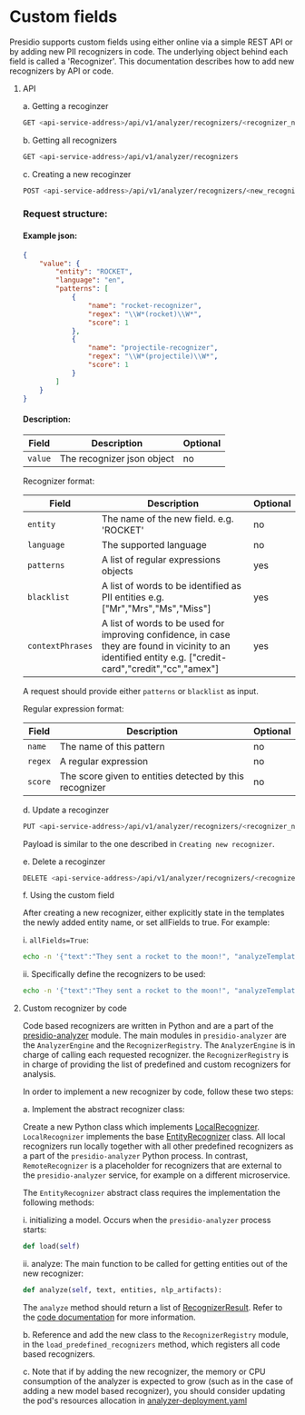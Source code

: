 # Custom fields

Presidio supports custom fields using either online via a simple REST API or by adding new PII recognizers in code. The underlying object behind each field is called a 'Recognizer'. This documentation describes how to add new recognizers by API or code.

1. API

    a. Getting a recoginzer

    ```sh
    GET <api-service-address>/api/v1/analyzer/recognizers/<recognizer_name>
    ```

    b. Getting all recognizers

    ```sh
    GET <api-service-address>/api/v1/analyzer/recognizers
    ```

    c. Creating a new recoginzer

    ```sh
    POST <api-service-address>/api/v1/analyzer/recognizers/<new_recognizer_name>
    ```

    ### Request structure:

    #### Example json:

    ```json
    {
        "value": {
            "entity": "ROCKET",
            "language": "en",
            "patterns": [
                {
                    "name": "rocket-recognizer",
                    "regex": "\\W*(rocket)\\W*",
                    "score": 1
                },
                {
                    "name": "projectile-recognizer",
                    "regex": "\\W*(projectile)\\W*",
                    "score": 1
                }
            ]
        }
    }
    ```

    #### Description:

    | Field          | Description                                                       | Optional   |
    | -------------- | ----------------------------------------------------------------- | ---------- |
    | `value` | The recognizer json object                         | no        |

    Recognizer format:

    | Field          | Description                                                       | Optional   |
    | -------------- | ----------------------------------------------------------------- | ---------- |
    | `entity` | The name of the new field. e.g. 'ROCKET'                         | no        |
    | `language` | The supported language                         | no        |
    | `patterns` | A list of regular expressions objects                         | yes        |
    | `blacklist` | A list of words to be identified as PII entities e.g. ["Mr","Mrs","Ms","Miss"]                         | yes        |
    | `contextPhrases` | A list of words to be used for improving confidence, in case they are found in vicinity to an identified entity e.g. ["credit-card","credit","cc","amex"]                         | yes        |

    A request should provide either `patterns` or `blacklist` as input.


    Regular expression format:

    | Field          | Description                                                       | Optional   |
    | -------------- | ----------------------------------------------------------------- | ---------- |
    | `name` | The name of this pattern                         | no        |
    | `regex` | A regular expression                         | no        |
    | `score` | The score given to entities detected by this recognizer                         | no        |

    d. Update a recoginzer

    ```sh
    PUT <api-service-address>/api/v1/analyzer/recognizers/<recognizer_name>
    ```

    Payload is similar to the one described in  `Creating new recognizer`.

    e.  Delete a recoginzer

    ```sh
    DELETE <api-service-address>/api/v1/analyzer/recognizers/<recognizer_name>
    ```

    f. Using the custom field

    After creating a new recognizer, either explicitly state in the templates the newly added entity name, or set allFields to true. For example:

    i. `allFields=True`:

    ```sh
    echo -n '{"text":"They sent a rocket to the moon!", "analyzeTemplate":{"allFields":true}  }' | http <api-service-address>/api/v1/projects/<my-project>/analyze
    ```

    ii. Specifically define the recognizers to be used:

    ```sh
    echo -n '{"text":"They sent a rocket to the moon!", "analyzeTemplate":{"fields":[{"name": "ROCKET"}]}}' | http <api-service-address>/api/v1/projects/<my-project>/analyze    
    ```

2. Custom recognizer by code

    Code based recognizers are written in Python and are a part of the [presidio-analyzer](../presidio-analyzer) module. The main modules in `presidio-analyzer` are the `AnalyzerEngine` and the `RecognizerRegistry`. The `AnalyzerEngine` is in charge of calling each requested recognizer. the `RecognizerRegistry` is in charge of providing the list of predefined and custom recognizers for analysis.

    In order to implement a new recognizer by code, follow these two steps:

    a. Implement the abstract recognizer class:

    Create a new Python class which implements [LocalRecognizer](../presidio-analyzer/analyzer/local_recognizer.py). `LocalRecognizer` implements the base [EntityRecognizer](../presidio-analyzer/analyzer/entity_recognizer.py) class. All local recognizers run locally together with all other predefined recognizers as a part of the `presidio-analyzer` Python process. In contrast, `RemoteRecognizer` is a placeholder for recognizers that are external to the `presidio-analyzer` service, for example on a different microservice.

    The `EntityRecognizer` abstract class requires the implementation the following methods:

    i. initializing a model. Occurs when the `presidio-analyzer` process starts:

    ```python
    def load(self)
    ```

    ii. analyze: The main function to be called for getting entities out of the new recognizer:

    ```python
    def analyze(self, text, entities, nlp_artifacts):
    ```

    The `analyze` method should return a list of [RecognizerResult](../presidio-analyzer/analyzer/recognizer_result.py). Refer to the [code documentation](../presidio-analyzer/analyzer/entity_recognizer.py) for more information.

    b. Reference and add the new class to the `RecognizerRegistry` module, in the `load_predefined_recognizers` method, which registers all code based recognizers.

    c. Note that if by adding the new recognizer, the memory or CPU consumption of the analyzer is expected to grow (such as in the case of adding a new model based recognizer), you should consider updating the pod's resources allocation in [analyzer-deployment.yaml](../charts/presidio/templates/analyzer-deployment.yaml)
